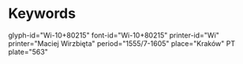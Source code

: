 # Keywords
glyph-id="Wi-10+80215"
font-id="Wi-10+80215"
printer-id="Wi"
printer="Maciej Wirzbięta"
period="1555/7-1605"
place="Kraków"
PT plate="563"
